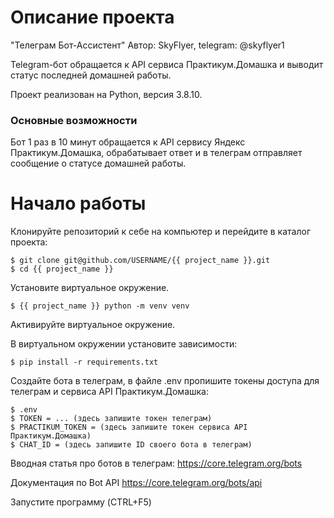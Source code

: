 # Описание проекта

"Телеграм Бот-Ассистент"
Автор: SkyFlyer, telegram: @skyflyer1

Telegram-бот обращается к API сервиса Практикум.Домашка и выводит статус последней домашней работы.

Проект реализован на Python, версия 3.8.10.


### Основные возможности

Бот 1 раз в 10 минут обращается к API сервису Яндекс Практикум.Домашка, обрабатывает ответ и в телеграм отправляет сообщение о статусе домашней работы.

# Начало работы

Клонируйте репозиторий к себе на компьютер и перейдите в каталог проекта:

    $ git clone git@github.com/USERNAME/{{ project_name }}.git
    $ cd {{ project_name }}
    
Установите виртуальное окружение.

	$ {{ project_name }} python -m venv venv

Активируйте виртуальное окружение.

В виртуальном окружении установите зависимости:     

    $ pip install -r requirements.txt

Создайте бота в телеграм, в файле .env пропишите токены доступа для телеграм и сервиса API Практикум.Домашка:

	$ .env
	$ TOKEN = ... (здесь запишите токен телеграм)
	$ PRACTIKUM_TOKEN = (здесь запишите токен сервиса API Практикум.Домашка)
	$ CHAT_ID = (здесь запишите ID своего бота в телеграм)

Вводная статья про ботов в телеграм: https://core.telegram.org/bots

Документация по Bot API https://core.telegram.org/bots/api

Запустите программу (CTRL+F5)
